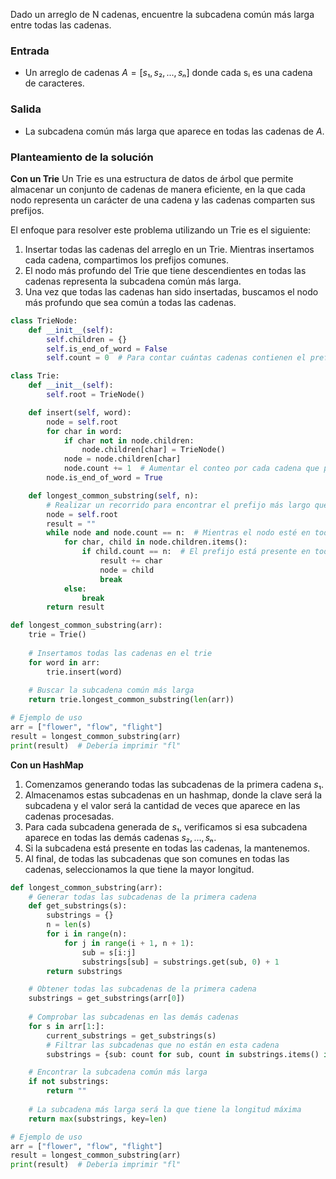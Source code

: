 Dado un arreglo de N cadenas, encuentre la subcadena común más larga entre todas las cadenas.

### Entrada
- Un arreglo de cadenas $A = [s₁, s₂, ..., sₙ]$ donde cada sᵢ es una cadena de caracteres.

### Salida
- La subcadena común más larga que aparece en todas las cadenas de $A$.

### Planteamiento de la solución

**Con un Trie**
Un Trie es una estructura de datos de árbol que permite almacenar un conjunto de cadenas de manera eficiente, en la que cada nodo representa un carácter de una cadena y las cadenas comparten sus prefijos.

El enfoque para resolver este problema utilizando un Trie es el siguiente:

1. Insertar todas las cadenas del arreglo en un Trie. Mientras insertamos cada cadena, compartimos los prefijos comunes.
2. El nodo más profundo del Trie que tiene descendientes en todas las cadenas representa la subcadena común más larga.
3. Una vez que todas las cadenas han sido insertadas, buscamos el nodo más profundo que sea común a todas las cadenas.

```py
class TrieNode:
    def __init__(self):
        self.children = {}
        self.is_end_of_word = False
        self.count = 0  # Para contar cuántas cadenas contienen el prefijo

class Trie:
    def __init__(self):
        self.root = TrieNode()

    def insert(self, word):
        node = self.root
        for char in word:
            if char not in node.children:
                node.children[char] = TrieNode()
            node = node.children[char]
            node.count += 1  # Aumentar el conteo por cada cadena que pasa por este nodo
        node.is_end_of_word = True

    def longest_common_substring(self, n):
        # Realizar un recorrido para encontrar el prefijo más largo que esté presente en todas las cadenas
        node = self.root
        result = ""
        while node and node.count == n:  # Mientras el nodo esté en todas las cadenas
            for char, child in node.children.items():
                if child.count == n:  # El prefijo está presente en todas las cadenas
                    result += char
                    node = child
                    break
            else:
                break
        return result

def longest_common_substring(arr):
    trie = Trie()
    
    # Insertamos todas las cadenas en el trie
    for word in arr:
        trie.insert(word)
    
    # Buscar la subcadena común más larga
    return trie.longest_common_substring(len(arr))

# Ejemplo de uso
arr = ["flower", "flow", "flight"]
result = longest_common_substring(arr)
print(result)  # Debería imprimir "fl"
```

**Con un HashMap**
1. Comenzamos generando todas las subcadenas de la primera cadena $s₁$. 
2. Almacenamos estas subcadenas en un hashmap, donde la clave será la subcadena y el valor será la cantidad de veces que aparece en las cadenas procesadas.
3. Para cada subcadena generada de $s₁$, verificamos si esa subcadena aparece en todas las demás cadenas $s₂, ..., sₙ$.
4. Si la subcadena está presente en todas las cadenas, la mantenemos.
5. Al final, de todas las subcadenas que son comunes en todas las cadenas, seleccionamos la que tiene la mayor longitud.  

```py
def longest_common_substring(arr):
    # Generar todas las subcadenas de la primera cadena
    def get_substrings(s):
        substrings = {}
        n = len(s)
        for i in range(n):
            for j in range(i + 1, n + 1):
                sub = s[i:j]
                substrings[sub] = substrings.get(sub, 0) + 1
        return substrings

    # Obtener todas las subcadenas de la primera cadena
    substrings = get_substrings(arr[0])
    
    # Comprobar las subcadenas en las demás cadenas
    for s in arr[1:]:
        current_substrings = get_substrings(s)
        # Filtrar las subcadenas que no están en esta cadena
        substrings = {sub: count for sub, count in substrings.items() if sub in current_substrings}

    # Encontrar la subcadena común más larga
    if not substrings:
        return ""
    
    # La subcadena más larga será la que tiene la longitud máxima
    return max(substrings, key=len)

# Ejemplo de uso
arr = ["flower", "flow", "flight"]
result = longest_common_substring(arr)
print(result)  # Debería imprimir "fl"
```